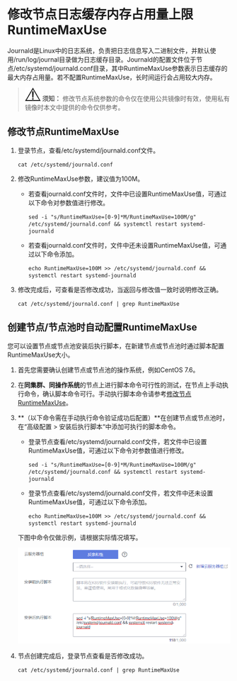 # 修改节点日志缓存内存占用量上限RuntimeMaxUse<a name="cce_10_0410"></a>

Journald是Linux中的日志系统，负责把日志信息写入二进制文件，并默认使用/run/log/journal目录做为日志缓存目录。Journald的配置文件位于节点/etc/systemd/journald.conf目录，其中RuntimeMaxUse参数表示日志缓存的最大内存占用量。若不配置RuntimeMaxUse，长时间运行会占用较大内存。

>![](public_sys-resources/icon-notice.gif) **须知：** 
>修改节点系统参数的命令仅在使用公共镜像时有效，使用私有镜像时本文中提供的命令仅供参考。

## 修改节点RuntimeMaxUse<a name="section103357276311"></a>

1.  登录节点，查看/etc/systemd/journald.conf文件。

    ```
    cat /etc/systemd/journald.conf
    ```

2.  修改RuntimeMaxUse参数，建议值为100M。
    -   若查看journald.conf文件时，文件中已设置RuntimeMaxUse值，可通过以下命令对参数值进行修改。

        ```
        sed -i "s/RuntimeMaxUse=[0-9]*M/RuntimeMaxUse=100M/g" /etc/systemd/journald.conf && systemctl restart systemd-journald
        ```

    -   若查看journald.conf文件时，文件中还未设置RuntimeMaxUse值，可通过以下命令添加。

        ```
        echo RuntimeMaxUse=100M >> /etc/systemd/journald.conf && systemctl restart systemd-journald
        ```

3.  修改完成后，可查看是否修改成功，当返回与修改值一致时说明修改正确。

    ```
    cat /etc/systemd/journald.conf | grep RuntimeMaxUse
    ```


## 创建节点/节点池时自动配置RuntimeMaxUse<a name="section11273934111515"></a>

您可以设置节点或节点池安装后执行脚本，在新建节点或节点池时通过脚本配置RuntimeMaxUse大小。

1.  首先您需要确认创建节点或节点池的操作系统，例如CentOS 7.6。
2.  在**同集群、同操作系统**的节点上进行脚本命令可行性的测试，在节点上手动执行命令，确认脚本命令可行。手动执行脚本命令请参考[修改节点RuntimeMaxUse](#section103357276311)。
3.  **（以下命令需在手动执行命令验证成功后配置）**在创建节点或节点池时，在“高级配置 \> 安装后执行脚本“中添加可执行的脚本命令。

    -   登录节点查看/etc/systemd/journald.conf文件，若文件中已设置RuntimeMaxUse值，可通过以下命令对参数值进行修改。

        ```
        sed -i "s/RuntimeMaxUse=[0-9]*M/RuntimeMaxUse=100M/g" /etc/systemd/journald.conf && systemctl restart systemd-journald
        ```

    -   登录节点查看/etc/systemd/journald.conf文件，若文件中还未设置RuntimeMaxUse值，可通过以下命令添加。

        ```
        echo RuntimeMaxUse=100M >> /etc/systemd/journald.conf && systemctl restart systemd-journald
        ```

    下图中命令仅做示例，请根据实际情况填写。

    ![](figures/zh-cn_image_0000001314960816.png)

4.  节点创建完成后，登录节点查看是否修改成功。

    ```
    cat /etc/systemd/journald.conf | grep RuntimeMaxUse
    ```



